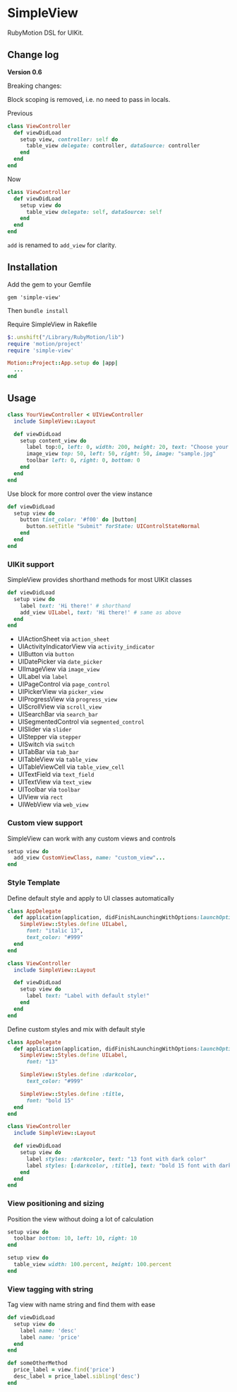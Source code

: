 # SimpleView

RubyMotion DSL for UIKit.

## Change log

__Version 0.6__

Breaking changes:

Block scoping is removed, i.e. no need to pass in locals.

Previous
````ruby
class ViewController
  def viewDidLoad
    setup view, controller: self do
      table_view delegate: controller, dataSource: controller
    end
  end
end
````

Now
````ruby
class ViewController
  def viewDidLoad
    setup view do
      table_view delegate: self, dataSource: self
    end
  end
end
````

`add` is renamed to `add_view` for clarity.

## Installation

Add the gem to your Gemfile

`gem 'simple-view'`

Then `bundle install`

Require SimpleView in Rakefile

```ruby
$:.unshift("/Library/RubyMotion/lib")
require 'motion/project'
require 'simple-view'

Motion::Project::App.setup do |app|
  ...
end

```

## Usage

````ruby
class YourViewController < UIViewController
  include SimpleView::Layout

  def viewDidLoad
    setup content_view do
      label top:0, left: 0, width: 200, height: 20, text: "Choose your lucky word", text_color: "#eee"
      image_view top: 50, left: 50, right: 50, image: "sample.jpg"
      toolbar left: 0, right: 0, bottom: 0
    end
  end
end
````

Use block for more control over the view instance

````ruby
def viewDidLoad
  setup view do
    button tint_color: '#f00' do |button|
      button.setTitle "Submit" forState: UIControlStateNormal
    end
  end
end
````

### UIKit support

SimpleView provides shorthand methods for most UIKit classes

````ruby
def viewDidLoad
  setup view do
    label text: 'Hi there!' # shorthand
    add_view UILabel, text: 'Hi there!' # same as above
  end
end
````

- UIActionSheet via `action_sheet`
- UIActivityIndicatorView via `activity_indicator`
- UIButton via `button`
- UIDatePicker via `date_picker`
- UIImageView via `image_view`
- UILabel via `label`
- UIPageControl via `page_control`
- UIPickerView via `picker_view`
- UIProgressView via `progress_view`
- UIScrollView via `scroll_view`
- UISearchBar via `search_bar`
- UISegmentedControl via `segmented_control`
- UISlider via `slider`
- UIStepper via `stepper`
- UISwitch via `switch`
- UITabBar via `tab_bar`
- UITableView via `table_view`
- UITableViewCell via `table_view_cell`
- UITextField via `text_field`
- UITextView via `text_view`
- UIToolbar via `toolbar`
- UIView via `rect`
- UIWebView via `web_view`

### Custom view support

SimpleView can work with any custom views and controls

````ruby
setup view do
  add_view CustomViewClass, name: "custom_view"...
end
````

### Style Template

Define default style and apply to UI classes automatically

````ruby
class AppDelegate
  def application(application, didFinishLaunchingWithOptions:launchOptions)
    SimpleView::Styles.define UILabel,
      font: "italic 13",
      text_color: "#999"
  end
end

class ViewController
  include SimpleView::Layout

  def viewDidLoad
    setup view do
      label text: "Label with default style!"
    end
  end
end
````

Define custom styles and mix with default style

````ruby
class AppDelegate
  def application(application, didFinishLaunchingWithOptions:launchOptions)
    SimpleView::Styles.define UILabel,
      font: "13"

    SimpleView::Styles.define :darkcolor,
      text_color: "#999"

    SimpleView::Styles.define :title,
      font: "bold 15"
  end
end

class ViewController
  include SimpleView::Layout

  def viewDidLoad
    setup view do
      label styles: :darkcolor, text: "13 font with dark color"
      label styles: [:darkcolor, :title], text: "bold 15 font with dark color"
    end
  end
end
````

### View positioning and sizing

Position the view without doing a lot of calculation

````ruby
setup view do
  toolbar bottom: 10, left: 10, right: 10
end
````

````ruby
setup view do
  table_view width: 100.percent, height: 100.percent
end
````

### View tagging with string

Tag view with name string and find them with ease

````ruby
def viewDidLoad
  setup view do
    label name: 'desc'
    label name: 'price'
  end
end

def someOtherMethod
  price_label = view.find('price')
  desc_label = price_label.sibling('desc')
end
````